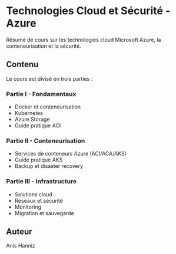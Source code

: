 # Technologies Cloud et Sécurité - Azure

Résumé de cours sur les technologies cloud Microsoft Azure, la conteneurisation et la sécurité.

## Contenu

Le cours est divisé en trois parties :

### Partie I - Fondamentaux
- Docker et conteneurisation
- Kubernetes
- Azure Storage
- Guide pratique ACI

### Partie II - Conteneurisation
- Services de conteneurs Azure (ACI/ACA/AKS)
- Guide pratique AKS
- Backup et disaster recovery

### Partie III - Infrastructure
- Solutions cloud
- Réseaux et sécurité
- Monitoring
- Migration et sauvegarde

## Auteur

Anis Hanniz
